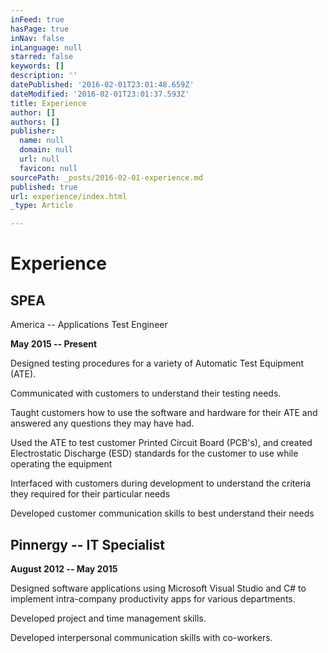 ```yaml
---
inFeed: true
hasPage: true
inNav: false
inLanguage: null
starred: false
keywords: []
description: ''
datePublished: '2016-02-01T23:01:48.659Z'
dateModified: '2016-02-01T23:01:37.593Z'
title: Experience
author: []
authors: []
publisher:
  name: null
  domain: null
  url: null
  favicon: null
sourcePath: _posts/2016-02-01-experience.md
published: true
url: experience/index.html
_type: Article

---
```

# Experience

## SPEA
America -- Applications Test Engineer

**May 2015 -- Present**

Designed
testing procedures for a variety of Automatic Test Equipment (ATE).

Communicated
with customers to understand their testing needs.

Taught
customers how to use the software and hardware for their ATE and answered any
questions they may have had.

Used
the ATE to test customer Printed Circuit Board (PCB's), and created Electrostatic
Discharge (ESD) standards for the customer to use while operating the equipment

Interfaced
with customers during development to understand the criteria they required for
their particular needs

Developed
customer communication skills to best understand their needs

## Pinnergy -- IT Specialist

**August 2012 -- May 2015**

Designed software applications using Microsoft Visual Studio
and C\# to implement intra-company productivity apps for various departments.

Developed project and time management skills.

Developed
interpersonal communication skills with co-workers.